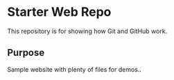 # Starter Web Repo

This repository is for showing how Git and GitHub work.

## Purpose

Sample website with plenty of files for demos..